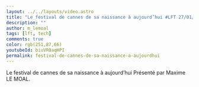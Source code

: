 ```yaml
---
layout: ../../layouts/video.astro
title: "Le festival de cannes de sa naissance à aujourd’hui #LFT 27/01/23"
description: ""
author: m_lemoal
tags: [lft, tech]
comments: true
color: rgb(251,87,66)
youtubeId: biuVR0aqHPI
permalink: festival-de-cannes-de-sa-naissance-a-aujourdhui
---
```


Le festival de cannes de sa naissance à aujourd’hui
Présenté par Maxime LE MOAL.
